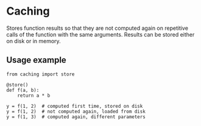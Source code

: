 # Caching
Stores function results so that they are not computed again on repetitive calls of the function with the same arguments.
Results can be stored either on disk or in memory.


## Usage example
```
from caching import store

@store()
def f(a, b):
	return a * b
	
y = f(1, 2)  # computed first time, stored on disk
y = f(1, 2)  # not computed again, loaded from disk
y = f(1, 3)  # computed again, different parameters
```
